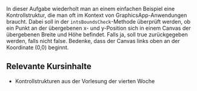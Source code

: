 In dieser Aufgabe wiederholt man an einem einfachen Beispiel eine Kontrollstruktur, die man oft im Kontext von GraphicsApp-Anwendungen braucht. Dabei soll in der `intsBoundsCheck`-Methode überprüft werden, ob ein Punkt an der übergebenen x- und y-Position sich in einem Canvas der übergebenen Breite und Höhe befindet. Falls ja, soll true zurückgegeben werden, falls nicht false. Bedenke, dass der Canvas links oben an der Koordinate (0,0) beginnt.

## Relevante Kursinhalte
- Kontrollstrukturen aus der Vorlesung der vierten Woche

